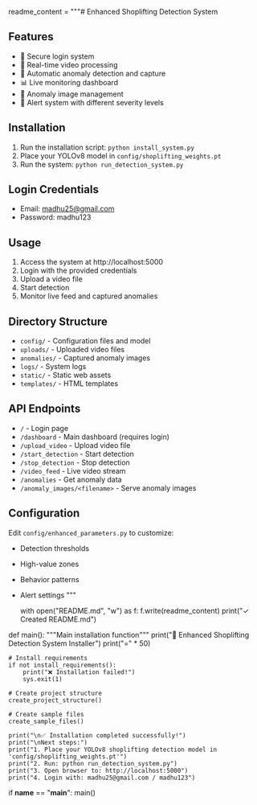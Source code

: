 
  readme_content = """# Enhanced Shoplifting Detection System

## Features
- 🔐 Secure login system
- 🎥 Real-time video processing
- 🚨 Automatic anomaly detection and capture
- 📊 Live monitoring dashboard
- 📁 Anomaly image management
- 🔄 Alert system with different severity levels

## Installation
1. Run the installation script: `python install_system.py`
2. Place your YOLOv8 model in `config/shoplifting_weights.pt`
3. Run the system: `python run_detection_system.py`

## Login Credentials
- Email: madhu25@gmail.com
- Password: madhu123

## Usage
1. Access the system at http://localhost:5000
2. Login with the provided credentials
3. Upload a video file
4. Start detection
5. Monitor live feed and captured anomalies

## Directory Structure
- `config/` - Configuration files and model
- `uploads/` - Uploaded video files
- `anomalies/` - Captured anomaly images
- `logs/` - System logs
- `static/` - Static web assets
- `templates/` - HTML templates

## API Endpoints
- `/` - Login page
- `/dashboard` - Main dashboard (requires login)
- `/upload_video` - Upload video file
- `/start_detection` - Start detection
- `/stop_detection` - Stop detection
- `/video_feed` - Live video stream
- `/anomalies` - Get anomaly data
- `/anomaly_images/<filename>` - Serve anomaly images

## Configuration
Edit `config/enhanced_parameters.py` to customize:
- Detection thresholds
- High-value zones
- Behavior patterns
- Alert settings
"""
    
    with open("README.md", "w") as f:
        f.write(readme_content)
    print("✓ Created README.md")

def main():
    """Main installation function"""
    print("🔧 Enhanced Shoplifting Detection System Installer")
    print("=" * 50)
    
    # Install requirements
    if not install_requirements():
        print("❌ Installation failed!")
        sys.exit(1)
    
    # Create project structure
    create_project_structure()
    
    # Create sample files
    create_sample_files()
    
    print("\n✅ Installation completed successfully!")
    print("\nNext steps:")
    print("1. Place your YOLOv8 shoplifting detection model in 'config/shoplifting_weights.pt'")
    print("2. Run: python run_detection_system.py")
    print("3. Open browser to: http://localhost:5000")
    print("4. Login with: madhu25@gmail.com / madhu123")

if __name__ == "__main__":
    main()